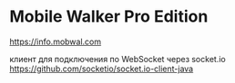 # Mobile Walker Pro Edition

https://info.mobwal.com

клиент для подключения по WebSocket через socket.io
https://github.com/socketio/socket.io-client-java